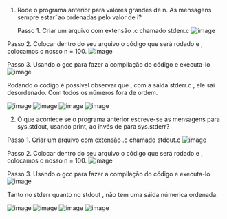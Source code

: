1) Rode o programa anterior para valores grandes de n. As mensagens sempre estar˜ao ordenadas pelo valor de i?

   Passo 1. Criar um arquivo com extensão .c chamado stderr.c
![image](https://github.com/yurinichimura/sistemaops/assets/139904028/d7ddb592-4bf4-4e13-a22f-57b9dd80a647)

Passo 2. Colocar dentro do seu arquivo o código que será rodado e , colocamos o nosso n = 100.
![image](https://github.com/yurinichimura/sistemaops/assets/139904028/f44110fe-ffe7-486c-b5f7-eb18a5c5cd28)

Passo 3. Usando o gcc para fazer a compilação do código e executa-lo
![image](https://github.com/yurinichimura/sistemaops/assets/139904028/5004b9d6-50f9-4fd6-8229-7515289baee2)

Rodando o código é possível observar que , com a saída stderr.c , ele sai desordenado. Com todos os números fora de ordem.

![image](https://github.com/yurinichimura/sistemaops/assets/139904028/1d0b145f-9b9e-4a66-bcd0-22a910318bc7)
![image](https://github.com/yurinichimura/sistemaops/assets/139904028/b4868fed-b114-4277-9554-24840abd20a2)
![image](https://github.com/yurinichimura/sistemaops/assets/139904028/e6f36187-a623-45d8-99f4-378e41fe0bd8)
![image](https://github.com/yurinichimura/sistemaops/assets/139904028/8b8e4a1e-419e-4850-a986-fb887f73d8e4)

2) O que acontece se o programa anterior escreve-se as mensagens para sys.stdout, usando print, ao invés de para sys.stderr?

Passo 1. Criar um arquivo com extensão .c chamado stdout.c
![image](https://github.com/yurinichimura/sistemaops/assets/139904028/b891f6bb-60dc-4258-8d54-a61921470bfd)

Passo 2. Colocar dentro do seu arquivo o código que será rodado e , colocamos o nosso n = 100.
![image](https://github.com/yurinichimura/sistemaops/assets/139904028/c75982b3-6c10-4f84-9d3e-3932554cbe7f)

Passo 3. Usando o gcc para fazer a compilação do código e executa-lo
![image](https://github.com/yurinichimura/sistemaops/assets/139904028/fb0dfb75-4a74-4e36-a8c4-aeefb47e33cb)

Tanto no stderr quanto no stdout , não tem uma sáida númerica ordenada.

![image](https://github.com/yurinichimura/sistemaops/assets/139904028/1623c875-7913-4f6a-a962-840f82d3c9b8)
![image](https://github.com/yurinichimura/sistemaops/assets/139904028/532b896e-1821-423b-8dbf-07d17309815f)
![image](https://github.com/yurinichimura/sistemaops/assets/139904028/c21e2c3d-1aca-4a50-a2d8-910317057aa4)
![image](https://github.com/yurinichimura/sistemaops/assets/139904028/58f817bd-99e1-4f03-b8ef-12d703953a23)







